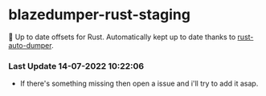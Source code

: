 # blazedumper-rust-staging

🚀 Up to date offsets for Rust. Automatically kept up to date thanks to [rust-auto-dumper](https://github.com/Akandesh/rust-auto-dumper).


### Last Update 14-07-2022 10:22:06
- If there's something missing then open a issue and i'll try to add it asap.